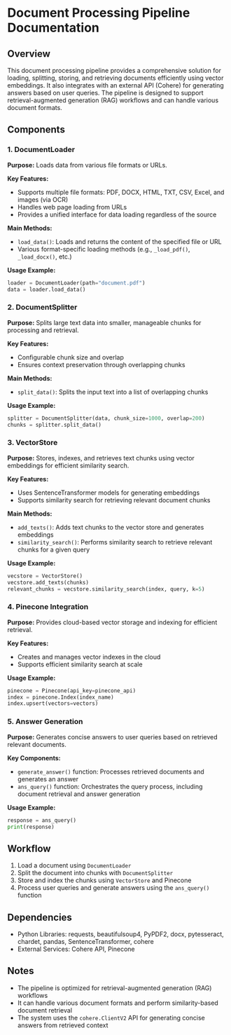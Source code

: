 # Document Processing Pipeline Documentation

## Overview

This document processing pipeline provides a comprehensive solution for loading, splitting, storing, and retrieving documents efficiently using vector embeddings. It also integrates with an external API (Cohere) for generating answers based on user queries. The pipeline is designed to support retrieval-augmented generation (RAG) workflows and can handle various document formats.

## Components

### 1. DocumentLoader

**Purpose:** Loads data from various file formats or URLs.

**Key Features:**
- Supports multiple file formats: PDF, DOCX, HTML, TXT, CSV, Excel, and images (via OCR)
- Handles web page loading from URLs
- Provides a unified interface for data loading regardless of the source

**Main Methods:**
- `load_data()`: Loads and returns the content of the specified file or URL
- Various format-specific loading methods (e.g., `_load_pdf()`, `_load_docx()`, etc.)

**Usage Example:**
```python
loader = DocumentLoader(path="document.pdf")
data = loader.load_data()
```

### 2. DocumentSplitter

**Purpose:** Splits large text data into smaller, manageable chunks for processing and retrieval.

**Key Features:**
- Configurable chunk size and overlap
- Ensures context preservation through overlapping chunks

**Main Methods:**
- `split_data()`: Splits the input text into a list of overlapping chunks

**Usage Example:**
```python
splitter = DocumentSplitter(data, chunk_size=1000, overlap=200)
chunks = splitter.split_data()
```

### 3. VectorStore

**Purpose:** Stores, indexes, and retrieves text chunks using vector embeddings for efficient similarity search.

**Key Features:**
- Uses SentenceTransformer models for generating embeddings
- Supports similarity search for retrieving relevant document chunks

**Main Methods:**
- `add_texts()`: Adds text chunks to the vector store and generates embeddings
- `similarity_search()`: Performs similarity search to retrieve relevant chunks for a given query

**Usage Example:**
```python
vecstore = VectorStore()
vecstore.add_texts(chunks)
relevant_chunks = vecstore.similarity_search(index, query, k=5)
```

### 4. Pinecone Integration

**Purpose:** Provides cloud-based vector storage and indexing for efficient retrieval.

**Key Features:**
- Creates and manages vector indexes in the cloud
- Supports efficient similarity search at scale

**Usage Example:**
```python
pinecone = Pinecone(api_key=pinecone_api)
index = pinecone.Index(index_name)
index.upsert(vectors=vectors)
```

### 5. Answer Generation

**Purpose:** Generates concise answers to user queries based on retrieved relevant documents.

**Key Components:**
- `generate_answer()` function: Processes retrieved documents and generates an answer
- `ans_query()` function: Orchestrates the query process, including document retrieval and answer generation

**Usage Example:**
```python
response = ans_query()
print(response)
```

## Workflow

1. Load a document using `DocumentLoader`
2. Split the document into chunks with `DocumentSplitter`
3. Store and index the chunks using `VectorStore` and Pinecone
4. Process user queries and generate answers using the `ans_query()` function

## Dependencies

- Python Libraries: requests, beautifulsoup4, PyPDF2, docx, pytesseract, chardet, pandas, SentenceTransformer, cohere
- External Services: Cohere API, Pinecone

## Notes

- The pipeline is optimized for retrieval-augmented generation (RAG) workflows
- It can handle various document formats and perform similarity-based document retrieval
- The system uses the `cohere.ClientV2` API for generating concise answers from retrieved context
